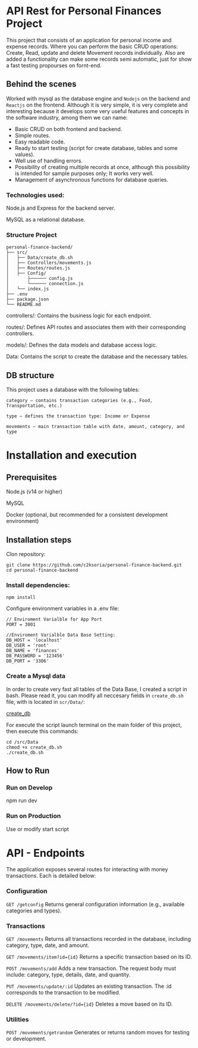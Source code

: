 # API Rest for Personal Finances Project

This project that consists of an application for personal income and expense records. Where you can perform the basic CRUD operations: Create, Read, update and delete Movement records individually. Also are added a functionality can make some records semi automatic, just for show a fast testing propourses on fornt-end.


## Behind the scenes

Worked with mysql as the database engine and `Nodejs` on the backend and `Reactjs` on the frontend. Although it is very simple, it is very complete and interesting because it develops some very useful features and concepts in the software industry, among them we can name:
- Basic CRUD on both frontend and backend.
- Simple routes.
- Easy readable code.
- Ready to start testing (script for create database, tables and some values).
- Well use of handling errors.
- Possibility of creating multiple records at once, although this possibility is intended for sample purposes only; It works very well.
- Management of asynchronous functions for database queries.

### Technologies used:

Node.js and Express for the backend server.

MySQL as a relational database.

### Structure Project
```
personal-finance-backend/
├── src/
│   ├── Data/create_db.sh
│   ├── Controllers/movements.js
│   ├── Routes/routes.js
│   ├── Config/
│       ├────── config.js
│       └────── connection.js
│   └── index.js
├── .env
├── package.json
└── README.md
```

controllers/: Contains the business logic for each endpoint.

routes/: Defines API routes and associates them with their corresponding controllers.

models/: Defines the data models and database access logic.

Data: Contains the script to create the database and the necessary tables.

## DB structure

This project uses a database with the following tables:

```
category – contains transaction categories (e.g., Food, Transportation, etc.)

type – defines the transaction type: Income or Expense

movements – main transaction table with date, amount, category, and type
```

# Installation and execution

## Prerequisites
Node.js (v14 or higher)

MySQL

Docker (optional, but recommended for a consistent development environment)

## Installation steps
Clon repository:

```
git clone https://github.com/c2ksoria/personal-finance-backend.git
cd personal-finance-backend
```

### Install dependencies:

```
npm install
```

Configure environment variables in a .env file:

```
// Enviroment Varialble for App Port
PORT = 3001

//Enviroment Varialble Data Base Setting:
DB_HOST = 'localhost'
DB_USER = 'root'
DB_NAME = 'finances'
DB_PASSWORD = '123456'
DB_PORT = '3306'

```
### Create a Mysql data

In order to create very fast all tables of the Data Base, I created a script in bash. Please read it, you can modify all neccesary fields in `create_db.sh` file, with is located in `scr/Data/`:

[create_db](https://github.com/c2ksoria/personal-finance-backend/blob/main/src/Data/create_db.sh)

For execute the script launch terminal on the main folder of this project, then execute this commands:

```
cd /src/Data
chmod +x create_db.sh
./create_db.sh
```

## How to Run

### Run on Develop

npm run dev

### Run on Production

Use or modify start script

# API - Endpoints

The application exposes several routes for interacting with money transactions. Each is detailed below:

### Configuration
`GET /getconfig`
Returns general configuration information (e.g., available categories and types).

### Transactions

`GET /movements`
Returns all transactions recorded in the database, including category, type, date, and amount.

`GET /movements/item?id={id}`
Returns a specific transaction based on its ID.

`POST /movements/add`
Adds a new transaction. The request body must include: category, type, details, date, and quantity.

`PUT /movements/update/:id`
Updates an existing transaction. The :id corresponds to the transaction to be modified.

`DELETE /movements/delete/?id={id}`
Deletes a move based on its ID.

### Utilities
`POST /movements/getrandom`
Generates or returns random moves for testing or development.